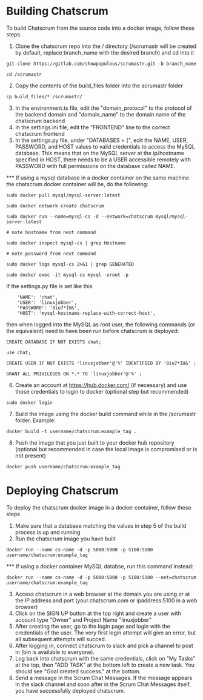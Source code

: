# Building Chatscrum
To build Chatscrum from the source code into a docker image, follow these steps.
1. Clone the chatscrum repo into the / directory (/scrumastr will be created by default, replace branch_name with the desired branch) and cd into it 

`git clone https://gitlab.com/showpopulous/scrumastr.git -b branch_name`

`cd /scrumastr`

2. Copy the contents of the build_files folder into the scrumastr folder

`cp build_files/* /scrumastr/`

3. In the environment.ts file, edit the "domain_protocol" to the protocol of the backend domain and "domain_name" to the domain name of the chatscrum backend 
4. In the settings.ini file, edit the "FRONTEND" line to the correct chatscrum frontend
5. In the settings.py file, under "DATABASES = {", edit the NAME, USER, PASSWORD, and HOST values to valid credentials to access the MySQL database. This means that on the MySQL server at the ip/hostname specified in HOST, there needs to be a USER accessible remotely with PASSWORD with full permissions on the database called NAME. 

*** If using a mysql database in a docker container on the same machine the chatscrum docker container will be, do the following:

`sudo docker pull mysql/mysql-server:latest`

`sudo docker network create chatscrum`

`sudo docker run --name=mysql-cs -d --network=chatscrum mysql/mysql-server:latest`

`# note hostname from next command`

`sudo docker inspect mysql-cs | grep Hostname`

`# note password from next command`

`sudo docker logs mysql-cs 2>&1 | grep GENERATED`

`sudo docker exec -it mysql-cs mysql -uroot -p`

If the settings.py file is set like this

        'NAME': 'chat',
        'USER': 'linuxjobber',
        'PASSWORD': '8iu7*IU&',
        'HOST': 'mysql-hostname-replace-with-correct-host',

then when logged into the MySQL as root user, the following commands (or the equivalent) need to have been run before chatscrum is deployed:

`CREATE DATABASE IF NOT EXISTS chat;`

`use chat;`

`CREATE USER IF NOT EXISTS 'linuxjobber'@'%' IDENTIFIED BY '8iu7*IU&' ;`

`GRANT ALL PRIVILEGES ON *.* TO 'linuxjobber'@'%' ;`

6. Create an account at https://hub.docker.com/ (if necessary) and use those credentials to login to docker (optional step but recommended)

`sudo docker login`

7. Build the image using the docker build command while in the /scrumastr folder. Example:

`docker build -t username/chatscrum:example_tag .`

8. Push the image that you just built to your docker hub repository (optional but recommended in case the local image is compromised or is not present)

`docker push username/chatscrum:example_tag`

# Deploying Chatscrum
To deploy the chatscrum docker image in a docker container, follow these steps
1. Make sure that a database matching the values in step 5 of the build process is up and running
2. Run the chatscrum image you have built

`docker run --name cs-name -d -p 5000:5000 -p 5100:5100 username/chatscrum:example_tag`

*** If using a docker container MySQL databse, run this command instead:

`docker run --name cs-name -d -p 5000:5000 -p 5100:5100 --net=chatscrum username/chatscrum:example_tag`

3. Access chatscrum in a web browser at the domain you are using or at the IP address and port (your.chatscrum.com or ipaddress:5100 in a web browser)
4. Click on the SIGN UP button at the top right and create a user with account type "Owner" and Project Name "linuxjobber"
5. After creating the user, go to the login page and login with the credentials of the user. The very first login attempt will give an error, but all subsequent attempts will succed. 
6. After logging in, connect chatscrum to slack and pick a channel to post in (bin is available to everyone).
7. Log back into chatscrum with the same credentials, click on "My Tasks" at the top, then "ADD TASK" at the bottom left to create a new task. You should see "Goal created success." at the bottom.
8. Send a message in the Scrum Chat Messages. If the message appears in the slack channel and soon after in the Scrum Chat Messages itself, you have successfully deployed chatscrum.

